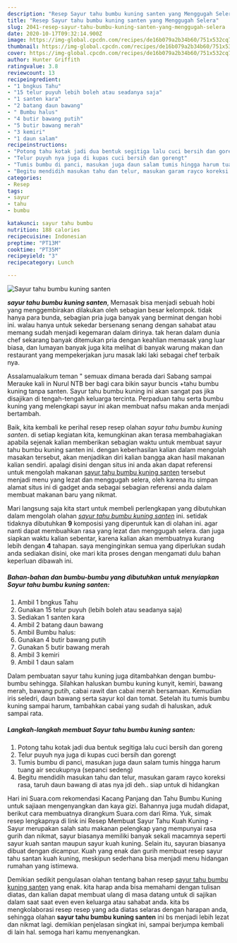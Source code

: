 ```yaml
---
description: "Resep Sayur tahu bumbu kuning santen yang Menggugah Selera"
title: "Resep Sayur tahu bumbu kuning santen yang Menggugah Selera"
slug: 2041-resep-sayur-tahu-bumbu-kuning-santen-yang-menggugah-selera
date: 2020-10-17T09:32:14.900Z
image: https://img-global.cpcdn.com/recipes/de16b079a2b34b60/751x532cq70/sayur-tahu-bumbu-kuning-santen-foto-resep-utama.jpg
thumbnail: https://img-global.cpcdn.com/recipes/de16b079a2b34b60/751x532cq70/sayur-tahu-bumbu-kuning-santen-foto-resep-utama.jpg
cover: https://img-global.cpcdn.com/recipes/de16b079a2b34b60/751x532cq70/sayur-tahu-bumbu-kuning-santen-foto-resep-utama.jpg
author: Hunter Griffith
ratingvalue: 3.8
reviewcount: 13
recipeingredient:
- "1 bngkus Tahu"
- "15 telur puyuh lebih boleh atau seadanya saja"
- "1 santen kara"
- "2 batang daun bawang"
- " Bumbu halus"
- "4 butir bawang putih"
- "5 butir bawang merah"
- "3 kemiri"
- "1 daun salam"
recipeinstructions:
- "Potong tahu kotak jadi dua bentuk segitiga lalu cuci bersih dan goreng"
- "Telur puyuh nya juga di kupas cuci bersih dan gorengt"
- "Tumis bumbu di panci, masukan juga daun salam tumis hingga harum tuang air secukupnya (sepanci sedeng)"
- "Begitu mendidih masukan tahu dan telur, masukan garam rayco koreksi rasa, taruh daun bawang di atas nya jdi deh.. siap untuk di hidangkan"
categories:
- Resep
tags:
- sayur
- tahu
- bumbu

katakunci: sayur tahu bumbu 
nutrition: 188 calories
recipecuisine: Indonesian
preptime: "PT13M"
cooktime: "PT35M"
recipeyield: "3"
recipecategory: Lunch

---
```



![Sayur tahu bumbu kuning santen](https://img-global.cpcdn.com/recipes/de16b079a2b34b60/751x532cq70/sayur-tahu-bumbu-kuning-santen-foto-resep-utama.jpg)

<b><i>sayur tahu bumbu kuning santen</i></b>, Memasak bisa menjadi sebuah hobi yang menggembirakan dilakukan oleh sebagian besar kelompok. tidak hanya para bunda, sebagian pria juga banyak yang berminat dengan hobi ini. walau hanya untuk sekedar bersenang senang dengan sahabat atau memang sudah menjadi kegemaran dalam dirinya. tak heran dalam dunia chef sekarang banyak ditemukan pria dengan keahlian memasak yang luar biasa, dan lumayan banyak juga kita melihat di banyak warung makan dan restaurant yang mempekerjakan juru masak laki laki sebagai chef terbaik nya.

Assalamualaikum teman &#34; semuax dimana berada dari Sabang sampai Merauke kali in Nurul NTB ber bagi cara bikin sayur buncis +tahu bumbu kuning tanpa santen. Sayur tahu bumbu kuning ini akan sangat pas jika disajikan di tengah-tengah keluarga tercinta. Perpaduan tahu serta bumbu kuning yang melengkapi sayur ini akan membuat nafsu makan anda menjadi bertambah.

Baik, kita kembali ke perihal resep resep olahan <i>sayur tahu bumbu kuning santen</i>. di setiap kegiatan kita, kemungkinan akan terasa membahagiakan apabila sejenak kalian memberikan sebagian waktu untuk membuat sayur tahu bumbu kuning santen ini. dengan keberhasilan kalian dalam mengolah masakan tersebut, akan menjadikan diri kalian bangga akan hasil makanan kalian sendiri. apalagi disini dengan situs ini anda akan dapat referensi untuk mengolah makanan <u>sayur tahu bumbu kuning santen</u> tersebut menjadi menu yang lezat dan menggugah selera, oleh karena itu simpan alamat situs ini di gadget anda sebagai sebagian referensi anda dalam membuat makanan baru yang nikmat.


Mari langsung saja kita start untuk membeli perlengkapan yang dibutuhkan dalam mengolah olahan <u><i>sayur tahu bumbu kuning santen</i></u> ini. setidak tidaknya dibutuhkan <b>9</b> komposisi yang diperuntuk kan di olahan ini. agar nanti dapat membuahkan rasa yang lezat dan menggugah selera. dan juga siapkan waktu kalian sebentar, karena kalian akan membuatnya kurang lebih dengan <b>4</b> tahapan. saya menginginkan semua yang diperlukan sudah anda sediakan disini, oke mari kita proses dengan mengamati dulu bahan keperluan dibawah ini.

<!--inarticleads1-->

##### Bahan-bahan dan bumbu-bumbu yang dibutuhkan untuk menyiapkan Sayur tahu bumbu kuning santen:

1. Ambil 1 bngkus Tahu
1. Gunakan 15 telur puyuh (lebih boleh atau seadanya saja)
1. Sediakan 1 santen kara
1. Ambil 2 batang daun bawang
1. Ambil  Bumbu halus:
1. Gunakan 4 butir bawang putih
1. Gunakan 5 butir bawang merah
1. Ambil 3 kemiri
1. Ambil 1 daun salam


Dalam pembuatan sayur tahu kuning juga ditambahkan dengan bumbu-bumbu sehingga. Silahkan haluskan bumbu kuning kunyit, kemiri, bawang merah, bawang putih, cabai rawit dan cabai merah bersamaan. Kemudian iris seledri, daun bawang serta sayur kol dan tomat. Setelah itu tumis bumbu kuning sampai harum, tambahkan cabai yang sudah di haluskan, aduk sampai rata. 

<!--inarticleads2-->

##### Langkah-langkah membuat Sayur tahu bumbu kuning santen:

1. Potong tahu kotak jadi dua bentuk segitiga lalu cuci bersih dan goreng
1. Telur puyuh nya juga di kupas cuci bersih dan gorengt
1. Tumis bumbu di panci, masukan juga daun salam tumis hingga harum tuang air secukupnya (sepanci sedeng)
1. Begitu mendidih masukan tahu dan telur, masukan garam rayco koreksi rasa, taruh daun bawang di atas nya jdi deh.. siap untuk di hidangkan


Hari ini Suara.com rekomendasi Kacang Panjang dan Tahu Bumbu Kuning untuk sajiaan mengenyangkan dan kaya gizi. Bahannya juga mudah didapat, berikut cara membuatnya dirangkum Suara.com dari Rima. Yuk, simak resep lengkapnya di link ini Resep Membuat Sayur Tahu Kuah Kuning - Sayur merupakan salah satu makanan pelengkap yang mempunyai rasa gurih dan nikmat, sayur biasanya memiliki banyak sekali macamnya seperti sayur kuah santan maupun sayur kuah kuning. Selain itu, sayuran biasanya dibuat dengan dicampur. Kuah yang enak dan gurih membuat resep sayur tahu santan kuah kuning, meskipun sederhana bisa menjadi menu hidangan rumahan yang istimewa. 

Demikian sedikit pengulasan olahan tentang bahan resep <u>sayur tahu bumbu kuning santen</u> yang enak. kita harap anda bisa memahami dengan tulisan diatas, dan kalian dapat membuat ulang di masa datang untuk di sajikan dalam saat saat even even keluarga atau sahabat anda. kita bs mengkolaborasi resep resep yang ada diatas selaras dengan harapan anda, sehingga olahan <b>sayur tahu bumbu kuning santen</b> ini bs menjadi lebih lezat dan nikmat lagi. demikian penjelasan singkat ini, sampai berjumpa kembali di lain hal. semoga hari kamu menyenangkan.
